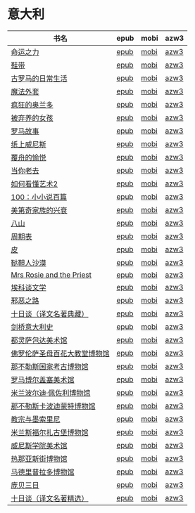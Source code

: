 # 意大利

| 书名 | epub | mobi | azw3 |
| --- | --- | --- | --- |
| [命运之力](http://ct.dalanmei.com/f/31084289-771231911-f95395) | [epub](http://ct.dalanmei.com/f/31084289-771231911-f95395) | [mobi](http://ct.dalanmei.com/f/31084289-771247038-bfc01b) | [azw3](http://ct.dalanmei.com/f/31084289-771236733-93e14b) |
| [鞋带](http://ct.dalanmei.com/f/31084289-571729908-771185) | [epub](http://ct.dalanmei.com/f/31084289-571729908-771185) | [mobi](http://ct.dalanmei.com/f/31084289-572079607-9d6489) | [azw3](http://ct.dalanmei.com/f/31084289-572106227-eaf3df) |
| [古罗马的日常生活](http://ct.dalanmei.com/f/31084289-571653664-88509e) | [epub](http://ct.dalanmei.com/f/31084289-571653664-88509e) | [mobi](http://ct.dalanmei.com/f/31084289-572117385-b087b7) | [azw3](http://ct.dalanmei.com/f/31084289-572179818-7da8fa) |
| [魔法外套](http://ct.dalanmei.com/f/31084289-571651776-02ce33) | [epub](http://ct.dalanmei.com/f/31084289-571651776-02ce33) | [mobi](http://ct.dalanmei.com/f/31084289-572119988-1a7424) | [azw3](http://ct.dalanmei.com/f/31084289-572180074-d76edb) |
| [疯狂的奥兰多](http://ct.dalanmei.com/f/31084289-571630629-5257f2) | [epub](http://ct.dalanmei.com/f/31084289-571630629-5257f2) | [mobi](http://ct.dalanmei.com/f/31084289-572127731-7319a2) | [azw3](http://ct.dalanmei.com/f/31084289-572187729-617bd1) |
| [被弃养的女孩](http://ct.dalanmei.com/f/31084289-571532198-defe57) | [epub](http://ct.dalanmei.com/f/31084289-571532198-defe57) | [mobi](http://ct.dalanmei.com/f/31084289-571801924-2f2203) | [azw3](http://ct.dalanmei.com/f/31084289-572195076-e4d8b2) |
| [罗马故事](http://ct.dalanmei.com/f/31084289-571533997-cec395) | [epub](http://ct.dalanmei.com/f/31084289-571533997-cec395) | [mobi](http://ct.dalanmei.com/f/31084289-571803814-3a2cf7) | [azw3](http://ct.dalanmei.com/f/31084289-572195418-b3ee01) |
| [纸上威尼斯](http://ct.dalanmei.com/f/31084289-571539962-9c9213) | [epub](http://ct.dalanmei.com/f/31084289-571539962-9c9213) | [mobi](http://ct.dalanmei.com/f/31084289-571807639-b12ab0) | [azw3](http://ct.dalanmei.com/f/31084289-572196150-089477) |
| [覆舟的愉悦](http://ct.dalanmei.com/f/31084289-571543090-956d54) | [epub](http://ct.dalanmei.com/f/31084289-571543090-956d54) | [mobi](http://ct.dalanmei.com/f/31084289-571813068-b39628) | [azw3](http://ct.dalanmei.com/f/31084289-572196496-4d278d) |
| [当你老去](http://ct.dalanmei.com/f/31084289-571546803-9969e5) | [epub](http://ct.dalanmei.com/f/31084289-571546803-9969e5) | [mobi](http://ct.dalanmei.com/f/31084289-571815720-3e37c1) | [azw3](http://ct.dalanmei.com/f/31084289-572197894-318a79) |
| [如何看懂艺术2](http://ct.dalanmei.com/f/31084289-571548115-d81674) | [epub](http://ct.dalanmei.com/f/31084289-571548115-d81674) | [mobi](http://ct.dalanmei.com/f/31084289-571818467-229c75) | [azw3](http://ct.dalanmei.com/f/31084289-572198741-6a32b7) |
| [100：小小说百篇](http://ct.dalanmei.com/f/31084289-571556277-b9f385) | [epub](http://ct.dalanmei.com/f/31084289-571556277-b9f385) | [mobi](http://ct.dalanmei.com/f/31084289-571913183-4a8d73) | [azw3](http://ct.dalanmei.com/f/31084289-572203510-627523) |
| [美第奇家族的兴衰](http://ct.dalanmei.com/f/31084289-571611237-39137c) | [epub](http://ct.dalanmei.com/f/31084289-571611237-39137c) | [mobi](http://ct.dalanmei.com/f/31084289-571735405-8cb468) | [azw3](http://ct.dalanmei.com/f/31084289-571913665-f84ecc) |
| [八山](http://ct.dalanmei.com/f/31084289-571607267-4ebb96) | [epub](http://ct.dalanmei.com/f/31084289-571607267-4ebb96) | [mobi](http://ct.dalanmei.com/f/31084289-571736256-fd6e40) | [azw3](http://ct.dalanmei.com/f/31084289-571914357-9619fb) |
| [周期表](http://ct.dalanmei.com/f/31084289-571604941-d9205c) | [epub](http://ct.dalanmei.com/f/31084289-571604941-d9205c) | [mobi](http://ct.dalanmei.com/f/31084289-571737170-f06154) | [azw3](http://ct.dalanmei.com/f/31084289-571916251-0b8694) |
| [皮](http://ct.dalanmei.com/f/31084289-571498301-b9181b) | [epub](http://ct.dalanmei.com/f/31084289-571498301-b9181b) | [mobi](http://ct.dalanmei.com/f/31084289-571774943-ca723a) | [azw3](http://ct.dalanmei.com/f/31084289-571919696-e60fba) |
| [鞑靼人沙漠](http://ct.dalanmei.com/f/31084289-571502264-dd502b) | [epub](http://ct.dalanmei.com/f/31084289-571502264-dd502b) | [mobi](http://ct.dalanmei.com/f/31084289-571775430-9842f8) | [azw3](http://ct.dalanmei.com/f/31084289-571920377-bbe70c) |
| [Mrs Rosie and the Priest](http://ct.dalanmei.com/f/31084289-571525498-d1ac23) | [epub](http://ct.dalanmei.com/f/31084289-571525498-d1ac23) | [mobi](http://ct.dalanmei.com/f/31084289-571780366-36ca2e) | [azw3](http://ct.dalanmei.com/f/31084289-571976580-2b3edf) |
| [埃科谈文学](http://ct.dalanmei.com/f/31084289-571596366-6dd24c) | [epub](http://ct.dalanmei.com/f/31084289-571596366-6dd24c) | [mobi](http://ct.dalanmei.com/f/31084289-572120983-60898a) | [azw3](http://ct.dalanmei.com/f/31084289-571977638-0d316f) |
| [邪恶之路](http://ct.dalanmei.com/f/31084289-571532438-2f8573) | [epub](http://ct.dalanmei.com/f/31084289-571532438-2f8573) | [mobi](http://ct.dalanmei.com/f/31084289-571802250-1a447b) | [azw3](http://ct.dalanmei.com/f/31084289-571989615-b4374e) |
| [十日谈（译文名著典藏）](http://ct.dalanmei.com/f/31084289-571533391-edde62) | [epub](http://ct.dalanmei.com/f/31084289-571533391-edde62) | [mobi](http://ct.dalanmei.com/f/31084289-571803332-764137) | [azw3](http://ct.dalanmei.com/f/31084289-571990093-474e66) |
| [剑桥意大利史](http://ct.dalanmei.com/f/31084289-571551592-dfd025) | [epub](http://ct.dalanmei.com/f/31084289-571551592-dfd025) | [mobi](http://ct.dalanmei.com/f/31084289-571876625-ea3540) | [azw3](http://ct.dalanmei.com/f/31084289-572068592-846a60) |
| [都灵萨包达美术馆](http://ct.dalanmei.com/f/31084289-571554366-d4f379) | [epub](http://ct.dalanmei.com/f/31084289-571554366-d4f379) | [mobi](http://ct.dalanmei.com/f/31084289-571894597-d51ebe) | [azw3](http://ct.dalanmei.com/f/31084289-572070742-f9ed4f) |
| [佛罗伦萨圣母百花大教堂博物馆](http://ct.dalanmei.com/f/31084289-571555015-0df8ed) | [epub](http://ct.dalanmei.com/f/31084289-571555015-0df8ed) | [mobi](http://ct.dalanmei.com/f/31084289-571897166-08e3bb) | [azw3](http://ct.dalanmei.com/f/31084289-572071043-759d9c) |
| [那不勒斯国家考古博物馆](http://ct.dalanmei.com/f/31084289-571555297-a4d490) | [epub](http://ct.dalanmei.com/f/31084289-571555297-a4d490) | [mobi](http://ct.dalanmei.com/f/31084289-571901645-0fab8a) | [azw3](http://ct.dalanmei.com/f/31084289-572071419-062c8d) |
| [罗马博尔盖塞美术馆](http://ct.dalanmei.com/f/31084289-571555322-5700bd) | [epub](http://ct.dalanmei.com/f/31084289-571555322-5700bd) | [mobi](http://ct.dalanmei.com/f/31084289-571902740-99434b) | [azw3](http://ct.dalanmei.com/f/31084289-572071435-75ef78) |
| [米兰波尔迪·佩佐利博物馆](http://ct.dalanmei.com/f/31084289-571555341-45d874) | [epub](http://ct.dalanmei.com/f/31084289-571555341-45d874) | [mobi](http://ct.dalanmei.com/f/31084289-571903775-3cc19b) | [azw3](http://ct.dalanmei.com/f/31084289-572071464-ce8d98) |
| [那不勒斯卡波迪蒙特博物馆](http://ct.dalanmei.com/f/31084289-571555453-21b86c) | [epub](http://ct.dalanmei.com/f/31084289-571555453-21b86c) | [mobi](http://ct.dalanmei.com/f/31084289-571905304-01e3b9) | [azw3](http://ct.dalanmei.com/f/31084289-572071558-33a732) |
| [教宗与墨索里尼](http://ct.dalanmei.com/f/31084289-571556220-ebfd83) | [epub](http://ct.dalanmei.com/f/31084289-571556220-ebfd83) | [mobi](http://ct.dalanmei.com/f/31084289-571913073-9371dc) | [azw3](http://ct.dalanmei.com/f/31084289-572073275-cae02f) |
| [米兰斯福尔扎古堡博物馆](http://ct.dalanmei.com/f/31084289-571585357-5f14ab) | [epub](http://ct.dalanmei.com/f/31084289-571585357-5f14ab) | [mobi](http://ct.dalanmei.com/f/31084289-571732882-9dda11) | [azw3](http://ct.dalanmei.com/f/31084289-571848950-fc0832) |
| [威尼斯学院美术馆](http://ct.dalanmei.com/f/31084289-571585048-688f2a) | [epub](http://ct.dalanmei.com/f/31084289-571585048-688f2a) | [mobi](http://ct.dalanmei.com/f/31084289-571733349-5565b6) | [azw3](http://ct.dalanmei.com/f/31084289-571849267-4ff244) |
| [热那亚新街博物馆](http://ct.dalanmei.com/f/31084289-571584861-3fa5ad) | [epub](http://ct.dalanmei.com/f/31084289-571584861-3fa5ad) | [mobi](http://ct.dalanmei.com/f/31084289-571733851-ed3e9d) | [azw3](http://ct.dalanmei.com/f/31084289-571850335-5a6766) |
| [马德里普拉多博物馆](http://ct.dalanmei.com/f/31084289-571584765-84373a) | [epub](http://ct.dalanmei.com/f/31084289-571584765-84373a) | [mobi](http://ct.dalanmei.com/f/31084289-571735349-e365f1) | [azw3](http://ct.dalanmei.com/f/31084289-571850970-2e3cf4) |
| [庞贝三日](None) | [epub](None) | [mobi](None) | [azw3](None) |
| [十日谈（译文名著精选）](http://ct.dalanmei.com/f/31084289-571451974-7fa3af) | [epub](http://ct.dalanmei.com/f/31084289-571451974-7fa3af) | [mobi](http://ct.dalanmei.com/f/31084289-571785735-ca00bf) | [azw3](http://ct.dalanmei.com/f/31084289-571885543-7ca688) |
